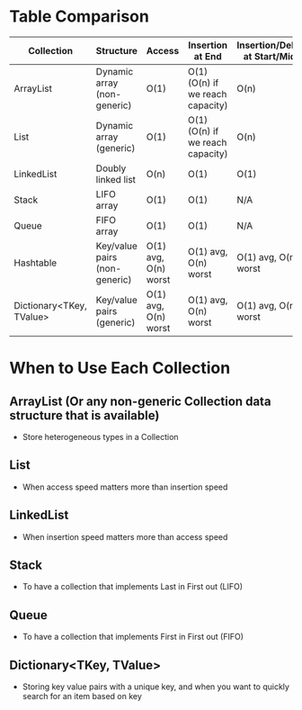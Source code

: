# Table Comparison
| Collection                | Structure                     | Access            | Insertion at End    | Insertion/Deletion at Start/Middle | Search             |
|---------------------------|-------------------------------|-------------------|---------------------|------------------------------------|--------------------|
| ArrayList                 | Dynamic array (non-generic)   | O(1)              | O(1) (O(n) if we reach capacity)      | O(n)                               | O(n)               |
| List<T>                   | Dynamic array (generic)       | O(1)              | O(1) (O(n) if we reach capacity)      | O(n)                               | O(n)               |
| LinkedList<T>             | Doubly linked list            | O(n)              | O(1)                | O(1)                               | O(n)               |
| Stack<T>                  | LIFO array                    | O(1)              | O(1)                | N/A                                | N/A                |
| Queue<T>                  | FIFO array                    | O(1)              | O(1)                | N/A                                | N/A                |
| Hashtable                 | Key/value pairs (non-generic) | O(1) avg, O(n) worst | O(1) avg, O(n) worst | O(1) avg, O(n) worst                | O(1) avg, O(n) worst |
| Dictionary<TKey, TValue>  | Key/value pairs (generic)     | O(1) avg, O(n) worst | O(1) avg, O(n) worst | O(1) avg, O(n) worst                | O(1) avg, O(n) worst |

# When to Use Each Collection

## ArrayList (Or any non-generic Collection data structure that is available)
- Store heterogeneous types in a Collection

## List<T>
- When access speed matters more than insertion speed

## LinkedList<T>
- When insertion speed matters more than access speed

## Stack<T>
- To have a collection that implements Last in First out (LIFO)

## Queue<T>
- To have a collection that implements First in First out (FIFO)

## Dictionary<TKey, TValue>
- Storing key value pairs with a unique key, and when you want to quickly search for an item based on key